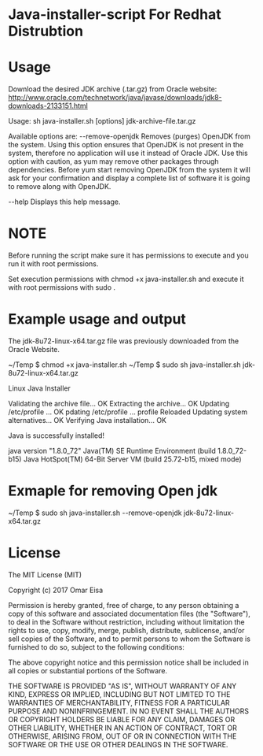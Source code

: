 # Java-installer-script For Redhat Distrubtion 

# Usage

Download the desired JDK archive (.tar.gz) from Oracle website:
http://www.oracle.com/technetwork/java/javase/downloads/jdk8-downloads-2133151.html

Usage:   sh java-installer.sh [options] jdk-archive-file.tar.gz

Available options are:
  --remove-openjdk
      Removes (purges) OpenJDK from the system. Using this option
      ensures that OpenJDK is not present in the system, therefore
      no application will use it instead of Oracle JDK.
      Use this option with caution, as yum may remove other packages
      through dependencies. Before yum start removing OpenJDK from
      the system it will ask for your confirmation and display
      a complete list of software it is going to remove along with
      OpenJDK.

  --help
      Displays this help message.

# NOTE

Before running the script make sure it has permissions to execute and you run it with root permissions.

Set execution permissions with chmod +x java-installer.sh and execute it with root permissions with sudo .

# Example usage and output

The jdk-8u72-linux-x64.tar.gz file was previously downloaded from the Oracle Website.

~/Temp $ chmod +x java-installer.sh
~/Temp $ sudo sh java-installer.sh jdk-8u72-linux-x64.tar.gz 

Linux Java Installer

Validating the archive file... OK
Extracting the archive... OK
Updating /etc/profile ... OK
pdating /etc/profile ... profile Reloaded
Updating system alternatives... OK
Verifying Java installation... OK

Java is successfully installed!

java version "1.8.0_72"
Java(TM) SE Runtime Environment (build 1.8.0_72-b15)
Java HotSpot(TM) 64-Bit Server VM (build 25.72-b15, mixed mode)

# Exmaple for removing Open jdk
~/Temp $ sudo sh java-installer.sh --remove-openjdk jdk-8u72-linux-x64.tar.gz 

# License

The MIT License (MIT)

Copyright (c) 2017 Omar Eisa

Permission is hereby granted, free of charge, to any person obtaining a copy of this software and associated documentation files (the "Software"), to deal in the Software without restriction, including without limitation the rights to use, copy, modify, merge, publish, distribute, sublicense, and/or sell copies of the Software, and to permit persons to whom the Software is furnished to do so, subject to the following conditions:

The above copyright notice and this permission notice shall be included in all copies or substantial portions of the Software.

THE SOFTWARE IS PROVIDED "AS IS", WITHOUT WARRANTY OF ANY KIND, EXPRESS OR IMPLIED, INCLUDING BUT NOT LIMITED TO THE WARRANTIES OF MERCHANTABILITY, FITNESS FOR A PARTICULAR PURPOSE AND NONINFRINGEMENT. IN NO EVENT SHALL THE AUTHORS OR COPYRIGHT HOLDERS BE LIABLE FOR ANY CLAIM, DAMAGES OR OTHER LIABILITY, WHETHER IN AN ACTION OF CONTRACT, TORT OR OTHERWISE, ARISING FROM, OUT OF OR IN CONNECTION WITH THE SOFTWARE OR THE USE OR OTHER DEALINGS IN THE SOFTWARE.
